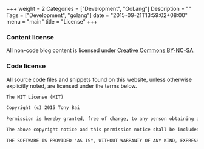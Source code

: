 +++
weight = 2
Categories = ["Development", "GoLang"]
Description = ""
Tags = ["Development", "golang"]
date = "2015-09-21T13:59:02+08:00"
menu = "main"
title = "License"
+++

### Content license

All non-code blog content is licensed under [Creative Commons BY-NC-SA](http://creativecommons.org/licenses/by-nc-sa/3.0/).

### Code license

All source code files and snippets found on this website, unless otherwise explicitly noted, are licensed under the terms below.

``` html
The MIT License (MIT)

Copyright (c) 2015 Tony Bai

Permission is hereby granted, free of charge, to any person obtaining a copy of this software and associated documentation files (the "Software"), to deal in the Software without restriction, including without limitation the rights to use, copy, modify, merge, publish, distribute, sublicense, and/or sell copies of the Software, and to permit persons to whom the Software is furnished to do so, subject to the following conditions:

The above copyright notice and this permission notice shall be included in all copies or substantial portions of the Software.

THE SOFTWARE IS PROVIDED "AS IS", WITHOUT WARRANTY OF ANY KIND, EXPRESS OR IMPLIED, INCLUDING BUT NOT LIMITED TO THE WARRANTIES OF MERCHANTABILITY, FITNESS FOR A PARTICULAR PURPOSE AND NONINFRINGEMENT. IN NO EVENT SHALL THE AUTHORS OR COPYRIGHT HOLDERS BE LIABLE FOR ANY CLAIM, DAMAGES OR OTHER LIABILITY, WHETHER IN AN ACTION OF CONTRACT, TORT OR OTHERWISE, ARISING FROM, OUT OF OR IN CONNECTION WITH THE SOFTWARE OR THE USE OR OTHER DEALINGS IN THE SOFTWARE. 
```
